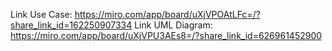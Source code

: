 Link Use Case: https://miro.com/app/board/uXjVPOAtLFc=/?share_link_id=162250907334
Link UML Diagram: https://miro.com/app/board/uXjVPU3AEs8=/?share_link_id=626961452900